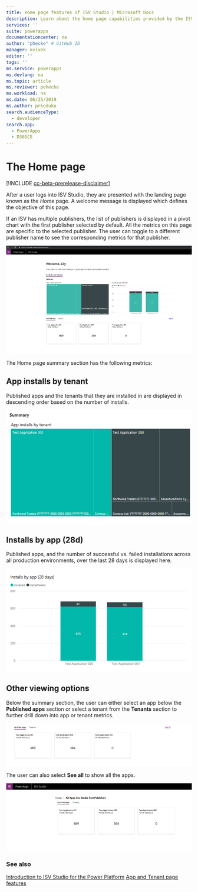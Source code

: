 ```yaml
---
title: Home page features of ISV Studio | Microsoft Docs
description: Learn about the home page capabilities provided by the ISV Studio portal.
services: ''
suite: powerapps
documentationcenter: na
author: "phecke" # GitHub ID
manager: kvivek
editor: ''
tags: ''
ms.service: powerapps
ms.devlang: na
ms.topic: article
ms.reviewer: pehecke
ms.workload: na
ms.date: 06/25/2019
ms.author: prkoduku
search.audienceType: 
  - developer
search.app: 
  - PowerApps
  - D365CE
---
```


# The Home page

[!INCLUDE [cc-beta-prerelease-disclaimer](../../../../includes/cc-beta-prerelease-disclaimer.md)]

After a user logs into ISV Studio, they are presented with the landing page
known as the *Home* page. A welcome message is displayed which defines the
objective of this page.

If an ISV has multiple publishers, the list of publishers is displayed in a
pivot chart with the first publisher selected by default. All the metrics on
this page are specific to the selected publisher. The user can toggle to a
different publisher name to see the corresponding metrics for that publisher.

![Home page](media/isv-portal-homepage.png)

The Home page summary section has the following metrics:

## App installs by tenant

Published apps and the tenants that they are
installed in are displayed in descending order based on the number of installs.

![App installs by tenant](media/isv-portal-app-installs-by-tenant.png)


## Installs by app (28d)

Published apps, and the number of successful vs.
failed installations across all production environments, over the last 28 days
is displayed here.

![Installs by app (28 days)](media/isv-portal-installs-by-app(28d).png)

## Other viewing options

Below the summary section, the user can either select an app below the
**Published apps** section or select a tenant from the **Tenants** section to
further drill down into app or tenant metrics.

![Published apps section](media/isv-portal-published-apps-section.png)

The user can also select **See all** to show all the apps.

![Showing all apps](media/isv-portal-all-apps.png)

### See also

[Introduction to ISV Studio for the Power Platform](isv-app-managment.md) 
[App and Tenant page features](isv-app-management-other-pages.md)
